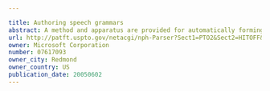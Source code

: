 ```yaml
---

title: Authoring speech grammars
abstract: A method and apparatus are provided for automatically forming a grammar. Example text strings are received and N-grams are formed based on the text strings. A rule in the grammar is then generated automatically based in part on the n-grams.
url: http://patft.uspto.gov/netacgi/nph-Parser?Sect1=PTO2&Sect2=HITOFF&p=1&u=%2Fnetahtml%2FPTO%2Fsearch-adv.htm&r=1&f=G&l=50&d=PALL&S1=07617093&OS=07617093&RS=07617093
owner: Microsoft Corporation
number: 07617093
owner_city: Redmond
owner_country: US
publication_date: 20050602
---
```

